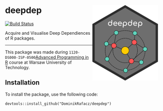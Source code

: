 # deepdep <img src='inst/logo.png' align="right" height="250" />

<!-- badges: start -->
[![Build Status](https://travis-ci.org/DominikRafacz/deepdep.svg?branch=master)](https://travis-ci.org/DominikRafacz/deepdep)
<!-- badges: end -->

Acquire and Visualise Deep Dependiences of R packages.


----------------------

This package was made during `1120-DS000-ISP-0500`[Advanced Programming in R](https://github.com/mini-pw/2020Z-ProgramowanieWR) course at Warsaw University of Technology.


## Installation

To install the package, use the following code:

```{r}
devtools::install_github("DominikRafacz/deepdep")
```